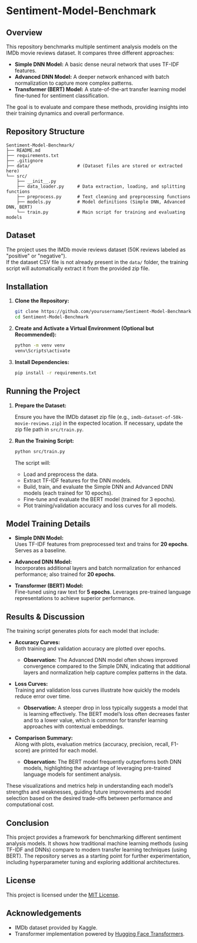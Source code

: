 # Sentiment-Model-Benchmark

## Overview

This repository benchmarks multiple sentiment analysis models on the IMDb movie reviews dataset. It compares three different approaches:

- **Simple DNN Model:** A basic dense neural network that uses TF-IDF features.
- **Advanced DNN Model:** A deeper network enhanced with batch normalization to capture more complex patterns.
- **Transformer (BERT) Model:** A state-of-the-art transfer learning model fine-tuned for sentiment classification.

The goal is to evaluate and compare these methods, providing insights into their training dynamics and overall performance.

## Repository Structure

```
Sentiment-Model-Benchmark/
├── README.md
├── requirements.txt
├── .gitignore
├── data/                  # (Dataset files are stored or extracted here)
└── src/
    ├── __init__.py
    ├── data_loader.py     # Data extraction, loading, and splitting functions
    ├── preprocess.py      # Text cleaning and preprocessing functions
    ├── models.py          # Model definitions (Simple DNN, Advanced DNN, BERT)
    └── train.py           # Main script for training and evaluating models
```

## Dataset

The project uses the IMDb movie reviews dataset (50K reviews labeled as "positive" or "negative").  
If the dataset CSV file is not already present in the `data/` folder, the training script will automatically extract it from the provided zip file.

## Installation

1. **Clone the Repository:**

   ```bash
   git clone https://github.com/yourusername/Sentiment-Model-Benchmark.git
   cd Sentiment-Model-Benchmark
   ```

2. **Create and Activate a Virtual Environment (Optional but Recommended):**

   ```bash
   python -m venv venv
   venv\Scripts\activate
   ```

3. **Install Dependencies:**

   ```bash
   pip install -r requirements.txt
   ```

## Running the Project

1. **Prepare the Dataset:**

   Ensure you have the IMDb dataset zip file (e.g., `imdb-dataset-of-50k-movie-reviews.zip`) in the expected location. If necessary, update the zip file path in `src/train.py`.

2. **Run the Training Script:**

   ```bash
   python src/train.py
   ```

   The script will:

   - Load and preprocess the data.
   - Extract TF-IDF features for the DNN models.
   - Build, train, and evaluate the Simple DNN and Advanced DNN models (each trained for 10 epochs).
   - Fine-tune and evaluate the BERT model (trained for 3 epochs).
   - Plot training/validation accuracy and loss curves for all models.

## Model Training Details

- **Simple DNN Model:**  
  Uses TF-IDF features from preprocessed text and trains for **20 epochs**. Serves as a baseline.

- **Advanced DNN Model:**  
  Incorporates additional layers and batch normalization for enhanced performance; also trained for **20 epochs**.

- **Transformer (BERT) Model:**  
  Fine-tuned using raw text for **5 epochs**. Leverages pre-trained language representations to achieve superior performance.

## Results & Discussion

The training script generates plots for each model that include:

- **Accuracy Curves:**  
  Both training and validation accuracy are plotted over epochs.

  - **Observation:** The Advanced DNN model often shows improved convergence compared to the Simple DNN, indicating that additional layers and normalization help capture complex patterns in the data.

- **Loss Curves:**  
  Training and validation loss curves illustrate how quickly the models reduce error over time.

  - **Observation:** A steeper drop in loss typically suggests a model that is learning effectively. The BERT model’s loss often decreases faster and to a lower value, which is common for transfer learning approaches with contextual embeddings.

- **Comparison Summary:**  
  Along with plots, evaluation metrics (accuracy, precision, recall, F1-score) are printed for each model.
  - **Observation:** The BERT model frequently outperforms both DNN models, highlighting the advantage of leveraging pre-trained language models for sentiment analysis.

These visualizations and metrics help in understanding each model’s strengths and weaknesses, guiding future improvements and model selection based on the desired trade-offs between performance and computational cost.

## Conclusion

This project provides a framework for benchmarking different sentiment analysis models. It shows how traditional machine learning methods (using TF-IDF and DNNs) compare to modern transfer learning techniques (using BERT). The repository serves as a starting point for further experimentation, including hyperparameter tuning and exploring additional architectures.

## License

This project is licensed under the [MIT License](LICENSE).

## Acknowledgements

- IMDb dataset provided by Kaggle.
- Transformer implementation powered by [Hugging Face Transformers](https://huggingface.co/transformers/).
